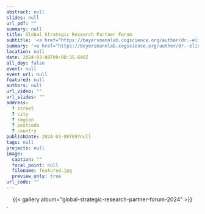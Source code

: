 ```yaml
---
abstract: null
slides: null
url_pdf: ""
summary: null
title: Global Strategic Research Partner Forum
subtitle: '<a href="https://beyersmannlab.cogscience.org/author/dr.-elisabeth-lisi-beyersmann/" target="_blank">Dr. Lisi Beyersmann</a> participated in the Global Strategic Research Partner Forum, which united delegates from eight esteemed universities across the globe to launch the Global Research Training Strategy. The forum delegates engaged in collaborative research-based workshops over two days (March 2024).'
summary: '<a href="https://beyersmannlab.cogscience.org/author/dr.-elisabeth-lisi-beyersmann/" target="_blank">Dr. Lisi Beyersmann</a> participated in the Global Strategic Research Partner Forum, which united delegates from eight esteemed universities across the globe to launch the Global Research Training Strategy. The forum delegates engaged in collaborative research-based workshops over two days (March 2024).'
location: null
date: 2024-03-08T09:00:35.648Z
all_day: false
event: null
event_url: null
featured: null
authors: null
url_video: ""
url_slides: ""
address:
  ? street
  ? city
  ? region
  ? postcode
  ? country
publishDate: 2024-03-08T09Tnull
tags: null
projects: null
image:
  caption: ""
  focal_point: null
  filename: featured.jpg
  preview_only: true
url_code: ""
---
```


<center>{{< gallery album="global-strategic-research-partner-forum-2024" >}}</center>.
